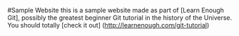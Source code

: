 #Sample Website
this is a sample website made as part of [Learn Enough Git], possibly the greatest beginner Git tutorial in the history of the Universe.
You should totally [check it out] (http://learnenough.com/git-tutorial)

